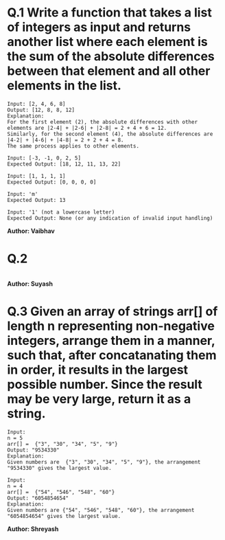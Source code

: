 # Q.1 Write a function that takes a list of integers as input and returns another list where each element is the sum of the absolute differences between that element and all other elements in the list.
```
Input: [2, 4, 6, 8]
Output: [12, 8, 8, 12]
Explanation:
For the first element (2), the absolute differences with other elements are |2-4| + |2-6| + |2-8| = 2 + 4 + 6 = 12.
Similarly, for the second element (4), the absolute differences are |4-2| + |4-6| + |4-8| = 2 + 2 + 4 = 8.
The same process applies to other elements.

Input: [-3, -1, 0, 2, 5]
Expected Output: [18, 12, 11, 13, 22]

Input: [1, 1, 1, 1]
Expected Output: [0, 0, 0, 0]

Input: 'm'
Expected Output: 13

Input: '1' (not a lowercase letter)
Expected Output: None (or any indication of invalid input handling)
```
**Author: Vaibhav**

# Q.2 

```

```
**Author: Suyash**

# Q.3 Given an array of strings arr[] of length n representing non-negative integers, arrange them in a manner, such that, after concatanating them in order, it results in the largest possible number. Since the result may be very large, return it as a string.
```
Input: 
n = 5
arr[] =  {"3", "30", "34", "5", "9"}
Output: "9534330"
Explanation: 
Given numbers are  {"3", "30", "34", "5", "9"}, the arrangement "9534330" gives the largest value.

Input: 
n = 4
arr[] =  {"54", "546", "548", "60"}
Output: "6054854654"
Explanation: 
Given numbers are {"54", "546", "548", "60"}, the arrangement "6054854654" gives the largest value.
```
**Author: Shreyash**


